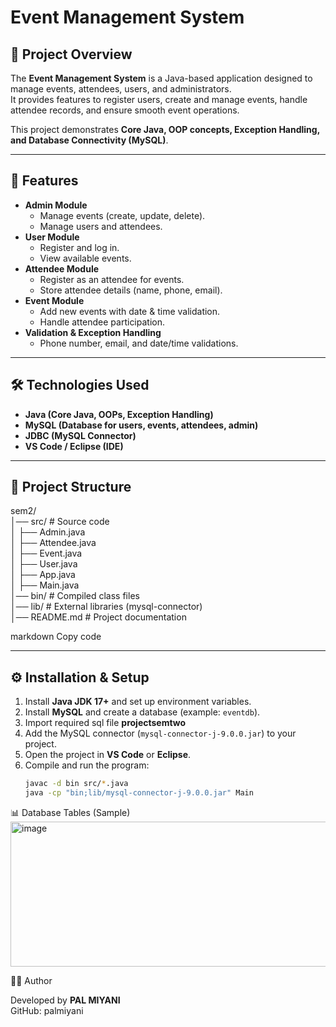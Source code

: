 # Event Management System

## 📌 Project Overview
The **Event Management System** is a Java-based application designed to manage events, attendees, users, and administrators.  
It provides features to register users, create and manage events, handle attendee records, and ensure smooth event operations.

This project demonstrates **Core Java, OOP concepts, Exception Handling, and Database Connectivity (MySQL)**.

---

## 🎯 Features
- **Admin Module**
  - Manage events (create, update, delete).
  - Manage users and attendees.
- **User Module**
  - Register and log in.
  - View available events.
- **Attendee Module**
  - Register as an attendee for events.
  - Store attendee details (name, phone, email).
- **Event Module**
  - Add new events with date & time validation.
  - Handle attendee participation.
- **Validation & Exception Handling**
  - Phone number, email, and date/time validations.

---

## 🛠️ Technologies Used
- **Java (Core Java, OOPs, Exception Handling)**
- **MySQL (Database for users, events, attendees, admin)**
- **JDBC (MySQL Connector)**
- **VS Code / Eclipse (IDE)**

---

## 📂 Project Structure
sem2/<br>
│── src/ # Source code<br>
│ ├── Admin.java<br>
│ ├── Attendee.java<br>
│ ├── Event.java<br>
│ ├── User.java<br>
│ ├── App.java<br>
│ ├── Main.java<br>
│── bin/ # Compiled class files<br>
│── lib/ # External libraries (mysql-connector)<br>
│── README.md # Project documentation<br>

markdown
Copy code

---

## ⚙️ Installation & Setup
1. Install **Java JDK 17+** and set up environment variables.
2. Install **MySQL** and create a database (example: `eventdb`).
3. Import required sql file <b>projectsemtwo</b>
4. Add the MySQL connector (`mysql-connector-j-9.0.0.jar`) to your project.
5. Open the project in **VS Code** or **Eclipse**.
6. Compile and run the program:
   ```sh
   javac -d bin src/*.java
   java -cp "bin;lib/mysql-connector-j-9.0.0.jar" Main
📊 Database Tables (Sample)
<img width="1303" height="232" alt="image" src="https://github.com/user-attachments/assets/e2c8adf6-3095-440e-bbf5-81aebfc66e6d" />

👨‍💻 Author

Developed by <b>PAL MIYANI</b><br>
GitHub: palmiyani
